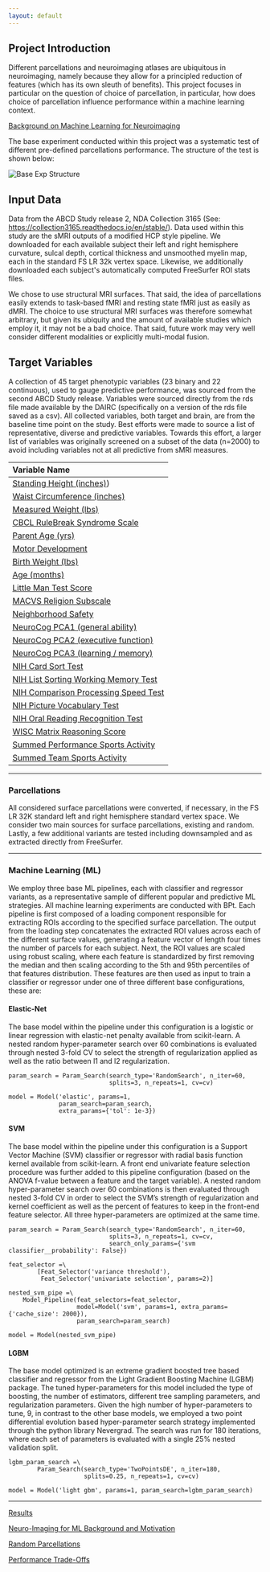 ```yaml
---
layout: default
---
```


## Project Introduction

Different parcellations and neuroimaging atlases are ubiquitous in neuroimaging, namely because they allow for a principled reduction of features (which has its own sleuth of benefits). This project focuses in particular on the question of choice of parcellation, in particular, how does choice of parcellation influence performance within a machine learning context.

[Background on Machine Learning for Neuroimaging](./ml_neuroimaging.html)

The base experiment conducted within this project was a systematic test of different pre-defined parcellations performance. The structure of the test is shown below:

![Base Exp Structure](https://raw.githubusercontent.com/sahahn/Parcs_Project/master/analyze/Figures/Figure1.png)

## Input Data

Data from the ABCD Study release 2, NDA Collection 3165 (See: https://collection3165.readthedocs.io/en/stable/). Data used within this study are the sMRI outputs of a modified HCP style pipeline. We downloaded for each available subject their left and right hemisphere curvature, sulcal depth, cortical thickness and unsmoothed myelin map, each in the standard FS LR 32k vertex space. Likewise, we additionally downloaded each subject's automatically computed FreeSurfer ROI stats files. 

We chose to use structural MRI surfaces. That said, the idea of parcellations easily extends to task-based fMRI and resting state fMRI just as easily as dMRI. The choice to use structural MRI surfaces was therefore somewhat arbitrary, but given its ubiquity and the amount of available studies which employ it, it may not be a bad choice. That said, future work may very well consider different modalities or explicitly multi-modal fusion.


## Target Variables

A collection of 45 target phenotypic variables (23 binary and 22 continuous), used to gauge predictive performance, was sourced from the second ABCD Study release. Variables were sourced directly from the rds file made available by the DAIRC (specifically on a version of the rds file saved as a csv). All collected variables, both target and brain, are from the baseline time point on the study. Best efforts were made to source a list of representative, diverse and predictive variables. Towards this effort, a larger list of variables was originally screened on a subset of the data (n=2000) to avoid including variables not at all predictive from sMRI measures.


| Variable Name                         |
|:--------------------------------------|
[Standing Height (inches)](./target_variables#standing-height-inches))|
[Waist Circumference (inches)](./target_variables#waist-circumference-inches)|               
[Measured Weight (lbs)](./target_variables#measured-weight-lbs)|
[CBCL RuleBreak Syndrome Scale](./target_variables#)|                     
[Parent Age (yrs)](./target_variables#)|                      
[Motor Development](./target_variables#)|                      
[Birth Weight (lbs)](./target_variables#)|                               
[Age (months)](./target_variables#)|                                        
[Little Man Test Score](./target_variables#)|                                
[MACVS Religion Subscale](./target_variables#)|                             
[Neighborhood Safety](./target_variables#)|                               
[NeuroCog PCA1 (general ability)](./target_variables#)|                   
[NeuroCog PCA2 (executive function)](./target_variables#)|
[NeuroCog PCA3 (learning / memory)](./target_variables#)|
[NIH Card Sort Test](./target_variables#)|
[NIH List Sorting Working Memory Test](./target_variables#)|
[NIH Comparison Processing Speed Test](./target_variables#)|
[NIH Picture Vocabulary Test](./target_variables#)|
[NIH Oral Reading Recognition Test](./target_variables#)|
[WISC Matrix Reasoning Score](./target_variables#)|
[Summed Performance Sports Activity](./target_variables#)|
[Summed Team Sports Activity](./target_variables#)|



----

### Parcellations

All considered surface parcellations were converted, if necessary, in the FS LR 32K standard left and right hemisphere standard vertex space. We consider two main sources for surface parcellations, existing and random. Lastly, a few additional variants are tested including downsampled and as extracted directly from FreeSurfer.


----

### Machine Learning (ML)

We employ three base ML pipelines, each with classifier and regressor variants, as a representative sample of different popular and predictive ML strategies. All machine learning experiments are conducted with BPt. Each pipeline is first composed of a loading component responsible for extracting ROIs according to the specified surface parcellation. The output from the loading step concatenates the extracted ROI values across each of the different surface values, generating a feature vector of length four times the number of parcels for each subject. Next, the ROI values are scaled using robust scaling, where each feature is standardized by first removing the median and then scaling according to the 5th and 95th percentiles of that features distribution. These features are then used as input to train a classifier or regressor under one of three different base configurations, these are:


#### Elastic-Net
The base model within the pipeline under this configuration is a logistic or linear regression with elastic-net penalty available from scikit-learn. A nested random hyper-parameter search over 60 combinations is evaluated through nested 3-fold CV to select the strength of regularization applied as well as the ratio between l1 and l2 regularization.

    param_search = Param_Search(search_type='RandomSearch', n_iter=60,
                                splits=3, n_repeats=1, cv=cv)

    model = Model('elastic', params=1,
                  param_search=param_search,
                  extra_params={'tol': 1e-3})

#### SVM
The base model within the pipeline under this configuration is a Support Vector Machine (SVM) classifier or regressor with radial basis function kernel available from scikit-learn. A front end univariate feature selection procedure was further added to this pipeline configuration (based on the ANOVA f-value between a feature and the target variable). A nested random hyper-parameter search over 60 combinations is then evaluated through nested 3-fold CV in order to select the SVM’s strength of regularization and kernel coefficient as well as the percent of features to keep in the front-end feature selector. All three hyper-parameters are optimized at the same time.

    param_search = Param_Search(search_type='RandomSearch', n_iter=60,
                                splits=3, n_repeats=1, cv=cv,
                                search_only_params={'svm classifier__probability': False})

    feat_selector =\
            [Feat_Selector('variance threshold'),
             Feat_Selector('univariate selection', params=2)]

    nested_svm_pipe =\
        Model_Pipeline(feat_selectors=feat_selector,
                       model=Model('svm', params=1, extra_params={'cache_size': 2000}),
                       param_search=param_search)

    model = Model(nested_svm_pipe)


#### LGBM
The base model optimized is an extreme gradient boosted tree based classifier and regressor from the Light Gradient Boosting Machine (LGBM) package. The tuned hyper-parameters for this model included the type of boosting, the number of estimators, different tree sampling parameters, and regularization parameters. Given the high number of hyper-parameters to tune, 9, in contrast to the other base models, we employed a two point differential evolution based hyper-parameter search strategy implemented through the python library Nevergrad. The search was run for 180 iterations, where each set of parameters is evaluated with a single 25% nested validation split.


    lgbm_param_search =\
            Param_Search(search_type='TwoPointsDE', n_iter=180,
                         splits=0.25, n_repeats=1, cv=cv)

    model = Model('light gbm', params=1, param_search=lgbm_param_search)

----

[Results](./results.html)

[Neuro-Imaging for ML Background and Motivation](./ml_neuroimaging.html)

[Random Parcellations](./random_parcellations.html)

[Performance Trade-Offs](./trade_offs.html)
